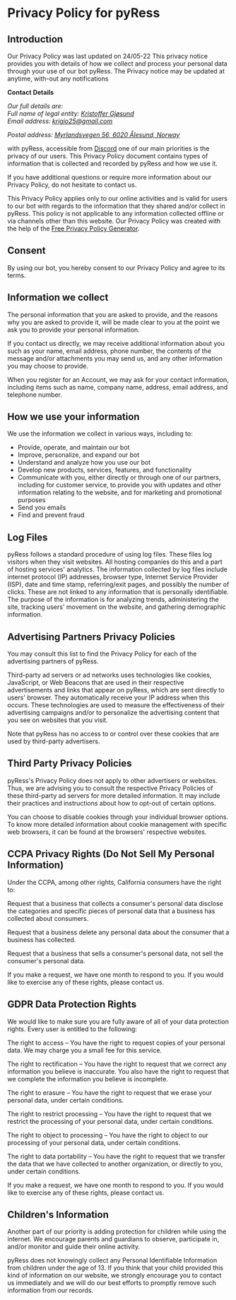 <h1>Privacy Policy for pyRess</h1>


<h2> Introduction</h2>

<p>Our Privacy Policy was last updated on 24/05-22
This privacy notice provides you with details of how we collect and process your personal data through your use of our bot pyRess.
The Privacy notice may be updated at anytime, with-out any notifications </p>

<strong>Contact Details</strong>

<address>
Our full details are:<br>
Full name of legal entity: <a href='www.krigjo25.com/krigjo25'>
Kristoffer Gjøsund</a><br>
Email address: <a href='mailto:krigjo25@gmail.com'>krigjo25@gmail.com</a><br>
<p>Postal address: <a href ='https://www.google.com/maps/place/Myrlandsvegen+56,+6020+%C3%85lesund/@62.4347605,6.3720348,17z/data=!3m1!4b1!4m5!3m4!1s0x4616c448101a5405:0xa297b992ef064f15!8m2!3d62.4347581!4d6.3765195'>Myrlandsvegen 56, 6020 Ålesund, Norway</a>
</address>

<p>with pyRess, accessible from <a href='https://discord.com/api/oauth2/authorize?client_id=903619759587852338&permissions=8&scope=bot'>Discord</a> one of our main priorities is the privacy of our users. This Privacy Policy document contains types of information that is collected and recorded by pyRess and how we use it.</p>

<p>If you have additional questions or require more information about our Privacy Policy, do not hesitate to contact us.</p>

<p>This Privacy Policy applies only to our online activities and is valid for users to our bot with regards to the information that they shared and/or collect in pyRess. This policy is not applicable to any information collected offline or via channels other than this website. Our Privacy Policy was created with the help of the <a href="https://www.termsfeed.com/privacy-policy-generator/">Free Privacy Policy Generator</a>.</p>

<h2>Consent</h2>

<p>By using our bot, you hereby consent to our Privacy Policy and agree to its terms.</p>

<h2>Information we collect</h2>

<p>The personal information that you are asked to provide, and the reasons why you are asked to provide it, will be made clear to you at the point we ask you to provide your personal information.</p>
<p>If you contact us directly, we may receive additional information about you such as your name, email address, phone number, the contents of the message and/or attachments you may send us, and any other information you may choose to provide.</p>
<p>When you register for an Account, we may ask for your contact information, including items such as name, company name, address, email address, and telephone number.</p>

<h2>How we use your information</h2>

<p>We use the information we collect in various ways, including to:</p>

<ul>
<li>Provide, operate, and maintain our bot</li>
<li>Improve, personalize, and expand our bot</li>
<li>Understand and analyze how you use our bot</li>
<li>Develop new products, services, features, and functionality</li>
<li>Communicate with you, either directly or through one of our partners, including for customer service, to provide you with updates and other information relating to the website, and for marketing and promotional purposes</li>
<li>Send you emails</li>
<li>Find and prevent fraud</li>
</ul>

<h2>Log Files</h2>

<p>pyRess follows a standard procedure of using log files. These files log visitors when they visit websites. All hosting companies do this and a part of hosting services' analytics. The information collected by log files include internet protocol (IP) addresses, browser type, Internet Service Provider (ISP), date and time stamp, referring/exit pages, and possibly the number of clicks. These are not linked to any information that is personally identifiable. The purpose of the information is for analyzing trends, administering the site, tracking users' movement on the website, and gathering demographic information.</p>




<h2>Advertising Partners Privacy Policies</h2>

<P>You may consult this list to find the Privacy Policy for each of the advertising partners of pyRess.</p>

<p>Third-party ad servers or ad networks uses technologies like cookies, JavaScript, or Web Beacons that are used in their respective advertisements and links that appear on pyRess, which are sent directly to users' browser. They automatically receive your IP address when this occurs. These technologies are used to measure the effectiveness of their advertising campaigns and/or to personalize the advertising content that you see on websites that you visit.</p>

<p>Note that pyRess has no access to or control over these cookies that are used by third-party advertisers.</p>

<h2>Third Party Privacy Policies</h2>

<p>pyRess's Privacy Policy does not apply to other advertisers or websites. Thus, we are advising you to consult the respective Privacy Policies of these third-party ad servers for more detailed information. It may include their practices and instructions about how to opt-out of certain options. </p>

<p>You can choose to disable cookies through your individual browser options. To know more detailed information about cookie management with specific web browsers, it can be found at the browsers' respective websites.</p>

<h2>CCPA Privacy Rights (Do Not Sell My Personal Information)</h2>

<p>Under the CCPA, among other rights, California consumers have the right to:</p>
<p>Request that a business that collects a consumer's personal data disclose the categories and specific pieces of personal data that a business has collected about consumers.</p>
<p>Request that a business delete any personal data about the consumer that a business has collected.</p>
<p>Request that a business that sells a consumer's personal data, not sell the consumer's personal data.</p>
<p>If you make a request, we have one month to respond to you. If you would like to exercise any of these rights, please contact us.</p>

<h2>GDPR Data Protection Rights</h2>

<p>We would like to make sure you are fully aware of all of your data protection rights. Every user is entitled to the following:</p>
<p>The right to access – You have the right to request copies of your personal data. We may charge you a small fee for this service.</p>
<p>The right to rectification – You have the right to request that we correct any information you believe is inaccurate. You also have the right to request that we complete the information you believe is incomplete.</p>
<p>The right to erasure – You have the right to request that we erase your personal data, under certain conditions.</p>
<p>The right to restrict processing – You have the right to request that we restrict the processing of your personal data, under certain conditions.</p>
<p>The right to object to processing – You have the right to object to our processing of your personal data, under certain conditions.</p>
<p>The right to data portability – You have the right to request that we transfer the data that we have collected to another organization, or directly to you, under certain conditions.</p>
<p>If you make a request, we have one month to respond to you. If you would like to exercise any of these rights, please contact us.</p>

<h2>Children's Information</h2>

<p>Another part of our priority is adding protection for children while using the internet. We encourage parents and guardians to observe, participate in, and/or monitor and guide their online activity.</p>

<p>pyRess does not knowingly collect any Personal Identifiable Information from children under the age of 13. If you think that your child provided this kind of information on our website, we strongly encourage you to contact us immediately and we will do our best efforts to promptly remove such information from our records.</p>
